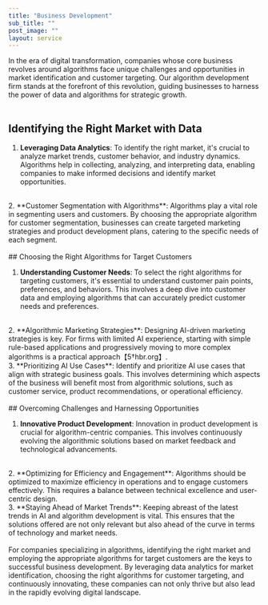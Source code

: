 ```yaml
---
title: "Business Development"
sub_title: ""
post_image: ""
layout: service
---
```


In the era of digital transformation, companies whose core business revolves around algorithms face unique challenges and opportunities in market identification and customer targeting. Our algorithm development firm stands at the forefront of this revolution, guiding businesses to harness the power of data and algorithms for strategic growth.
<br/>
<br/>
## Identifying the Right Market with Data

1. **Leveraging Data Analytics**: To identify the right market, it's crucial to analyze market trends, customer behavior, and industry dynamics. Algorithms help in collecting, analyzing, and interpreting data, enabling companies to make informed decisions and identify market opportunities.
<br/>
2. **Customer Segmentation with Algorithms**: Algorithms play a vital role in segmenting users and customers. By choosing the appropriate algorithm for customer segmentation, businesses can create targeted marketing strategies and product development plans, catering to the specific needs of each segment.
<br/>
<br/>
## Choosing the Right Algorithms for Target Customers

1. **Understanding Customer Needs**: To select the right algorithms for targeting customers, it's essential to understand customer pain points, preferences, and behaviors. This involves a deep dive into customer data and employing algorithms that can accurately predict customer needs and preferences.
<br/>
2. **Algorithmic Marketing Strategies**: Designing AI-driven marketing strategies is key. For firms with limited AI experience, starting with simple rule-based applications and progressively moving to more complex algorithms is a practical approach【5†hbr.org】.
<br/>
3. **Prioritizing AI Use Cases**: Identify and prioritize AI use cases that align with strategic business goals. This involves determining which aspects of the business will benefit most from algorithmic solutions, such as customer service, product recommendations, or operational efficiency.
<br/>
<br/>
## Overcoming Challenges and Harnessing Opportunities

1. **Innovative Product Development**: Innovation in product development is crucial for algorithm-centric companies. This involves continuously evolving the algorithmic solutions based on market feedback and technological advancements.
<br/>
2. **Optimizing for Efficiency and Engagement**: Algorithms should be optimized to maximize efficiency in operations and to engage customers effectively. This requires a balance between technical excellence and user-centric design.
<br/>
3. **Staying Ahead of Market Trends**: Keeping abreast of the latest trends in AI and algorithm development is vital. This ensures that the solutions offered are not only relevant but also ahead of the curve in terms of technology and market needs.
<br/>
<br/>
For companies specializing in algorithms, identifying the right market and employing the appropriate algorithms for target customers are the keys to successful business development. By leveraging data analytics for market identification, choosing the right algorithms for customer targeting, and continuously innovating, these companies can not only thrive but also lead in the rapidly evolving digital landscape.

